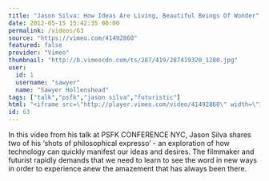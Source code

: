```yaml
---
title: "Jason Silva: How Ideas Are Living, Beautiful Beings Of Wonder"
date: 2012-05-15 15:42:35 00:00
permalink: /videos/63
source: "https://vimeo.com/41492860"
featured: false
provider: "Vimeo"
thumbnail: "http://b.vimeocdn.com/ts/287/419/287419320_1280.jpg"
user:
  id: 1
  username: "sawyer"
  name: "Sawyer Hollenshead"
tags: ["talk","psfk","jason silva","futuristic"]
html: "<iframe src=\"http://player.vimeo.com/video/41492860\" width=\"1280\" height=\"720\" frameborder=\"0\" webkitallowfullscreen mozallowfullscreen allowfullscreen></iframe>"
id: 63
---
```


In this video from his talk at PSFK CONFERENCE NYC, Jason Silva shares two of his ‘shots of philosophical expresso’ - an exploration of how technology can quickly manifest our ideas and desires. The filmmaker and futurist rapidly demands that we need to learn to see the word in new ways in order to experience anew the amazement that has always been there.